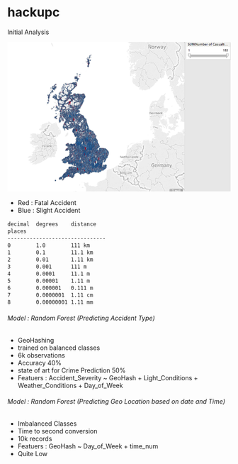 # hackupc

Initial Analysis

![Lat Long Analysis](tableau1.png)

- Red : Fatal Accident
- Blue : Slight Accident


```
decimal  degrees    distance
places
-------------------------------  
0        1.0        111 km
1        0.1        11.1 km
2        0.01       1.11 km
3        0.001      111 m
4        0.0001     11.1 m
5        0.00001    1.11 m
6        0.000001   0.111 m
7        0.0000001  1.11 cm
8        0.00000001 1.11 mm
```

###### Model : Random Forest (Predicting Accident Type)
- GeoHashing
- trained on balanced classes
- 6k observations
- Accuracy 40%
- state of art for Crime Prediction 50%
- Featuers : Accident_Severity ~ GeoHash + Light_Conditions + Weather_Conditions + Day_of_Week

###### Model : Random Forest (Predicting Geo Location based on date and Time)
- Imbalanced Classes
- Time to second conversion
- 10k records
- Featuers : GeoHash ~ Day_of_Week + time_num
- Quite Low


